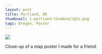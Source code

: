 ```yaml
---
layout: post
title: Portland, OR
thumbnail: 1-portland-thumbnail@2x.png
tags: Oregon, Poster
---
```


<img class="map" src="{{ site.baseurl }}/public/images/1-portland@2x.png"/>

Close-up of a map poster I made for a friend.
